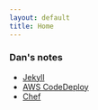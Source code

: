 ```yaml
---
layout: default
title: Home
---
```

### Dan's notes

* [Jekyll](learn-jekyll.html)
* [AWS CodeDeploy](learn-codedeploy.html)
* [Chef](learn-chef.html)
